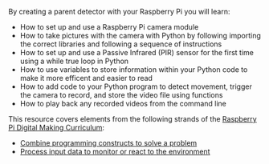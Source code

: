 By creating a parent detector with your Raspberry Pi you will learn:

- How to set up and use a Raspberry Pi camera module
- How to take pictures with the camera with Python by following importing the correct libraries and following a sequence of instructions
- How to set up and use a Passive Infrared (PIR) sensor for the first time using a while true loop in Python
- How to use variables to store information within your Python code to make it more efficent and easier to read
- How to add code to your Python program to detect movement, trigger the camera to record, and store the video file using functions
- How to play back any recorded videos from the command line

This resource covers elements from the following strands of the [Raspberry Pi Digital Making Curriculum](https://www.raspberrypi.org/curriculum/):

- [Combine programming constructs to solve a problem](https://www.raspberrypi.org/curriculum/programming/builder)
- [Process input data to monitor or react to the environment](https://www.raspberrypi.org/curriculum/physical-computing/developer)
